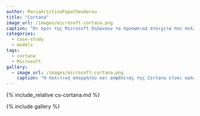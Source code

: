 ```yaml
---
author: MariaXristinaPapatheodwrou
title: "Cortana"
image_url: /images/microsoft-cortana.png
caption: "Οι όροι της Microsoft δηλώνουν τα προσωπικά στοιχεία που συλλέγει η Cortana εξαρτάται από τις επιλογές που κάνει ένας χρήστης (συμπεριλαμβανομένων των ρυθμίσεων απορρήτου τους και εάν είναι συνδεδεμένοι ή όχι), τα δεδομένα που μοιράζονται με την Cortana και τις δυνατότητες της Cortana (οι οποίες διαφέρουν ανάλογα με το λειτουργικό σύστημα ενός χρήστη , συσκευή και τις υπηρεσίες και τις εφαρμογές που χρησιμοποιούν). Οι όροι της Microsoft δηλώνουν ότι έχουν δεσμευτεί να προστατεύουν την ασφάλεια των προσωπικών δεδομένων των χρηστών."
categories:
  - case-study
  - models
tags:
  - cortana
  - Microsoft
gallery:
  - image_url: /images/microsoft-cortana.png
    caption: "Η πολιτική απορρήτου και ασφάλειας της Cortana είναι καλή, σε γενικές γραμμές, αλλά σίγουρα επιδέχεται περιθώρια βελτίωσης." 
---
```



{% include_relative cs-cortana.md %}

{% include gallery %}
